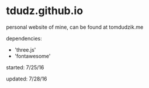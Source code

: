 # tdudz.github.io
personal website of mine, can be found at tomdudzik.me

dependencies:
* 'three.js'
* 'fontawesome'

started: 7/25/16

updated: 7/28/16
